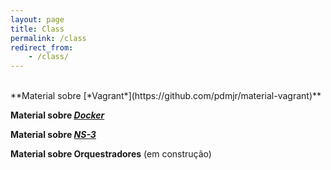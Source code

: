 ```yaml
---
layout: page
title: Class
permalink: /class
redirect_from:
    - /class/
---
```


<br/>
**Material sobre [*Vagrant*](https://github.com/pdmjr/material-vagrant)**

**Material sobre [*Docker*](https://github.com/pdmjr/material-docker)**

**Material sobre [*NS-3*](https://github.com/pdmjr/material-ns3)**

**Material sobre Orquestradores** (em construção)
